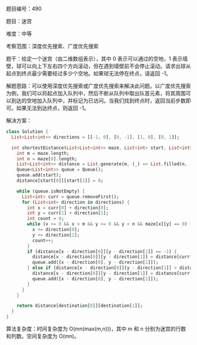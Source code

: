 题目编号：490

题目：迷宫

难度：中等

考察范围：深度优先搜索、广度优先搜索

题干：给定一个迷宫（由二维数组表示），其中 0 表示可以通过的空地，1 表示墙壁，球可以向上下左右四个方向滚动，但在遇到墙壁前不会停止滚动。请求出球从起点到终点最少需要经过多少个空地。如果球无法停在终点，请返回 -1。

解题思路：可以使用深度优先搜索或广度优先搜索来解决此问题。以广度优先搜索为例，我们可以将起点加入队列中，然后不断从队列中取出队首元素，将其周围可以到达的空地加入队列中，并标记为已访问。当我们找到终点时，返回当前步数即可。如果无法到达终点，则返回 -1。

解决方案：

```dart
class Solution {
  List<List<int>> directions = [[-1, 0], [0, -1], [1, 0], [0, 1]];

  int shortestDistance(List<List<int>> maze, List<int> start, List<int> destination) {
    int m = maze.length;
    int n = maze[0].length;
    List<List<int>> distance = List.generate(m, (_) => List.filled(n, -1));
    Queue<List<int>> queue = Queue();
    queue.add(start);
    distance[start[0]][start[1]] = 0;

    while (queue.isNotEmpty) {
      List<int> curr = queue.removeFirst();
      for (List<int> direction in directions) {
        int x = curr[0] + direction[0];
        int y = curr[1] + direction[1];
        int count = 0;
        while (x >= 0 && x < m && y >= 0 && y < n && maze[x][y] == 0) {
          x += direction[0];
          y += direction[1];
          count++;
        }
        if (distance[x - direction[0]][y - direction[1]] == -1) {
          distance[x - direction[0]][y - direction[1]] = distance[curr[0]][curr[1]] + count;
          queue.add([x - direction[0], y - direction[1]]);
        } else if (distance[x - direction[0]][y - direction[1]] > distance[curr[0]][curr[1]] + count) {
          distance[x - direction[0]][y - direction[1]] = distance[curr[0]][curr[1]] + count;
          queue.add([x - direction[0], y - direction[1]]);
        }
      }
    }

    return distance[destination[0]][destination[1]];
  }
}
```

算法复杂度：时间复杂度为 O(mn(max(m,n)))，其中 m 和 n 分别为迷宫的行数和列数。空间复杂度为 O(mn)。
